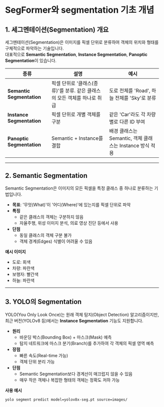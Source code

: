 # SegFormer와 segmentation 기초 개념

## 1. 세그멘테이션(Segmentation) 개요
세그멘테이션(Segmentation)은 이미지를 픽셀 단위로 분류하여 객체의 위치와 형태를 구체적으로 파악하는 기술입니다.  
대표적으로 **Semantic Segmentation**, **Instance Segmentation**, **Panoptic Segmentation**이 있습니다.

| 종류 | 설명 | 예시 |
|------|------|------|
| **Semantic Segmentation** | 픽셀 단위로 '클래스(종류)'를 분류. 같은 클래스의 모든 객체를 하나로 취급 | 도로 전체를 'Road', 하늘 전체를 'Sky'로 분류 |
| **Instance Segmentation** | 픽셀 단위로 개별 객체를 구분 | 같은 'Car'라도 각 차량별로 다른 ID 부여 |
| **Panoptic Segmentation** | Semantic + Instance를 결합 | 배경 클래스는 Semantic, 객체 클래스는 Instance 방식 적용 |

---

## 2. Semantic Segmentation
Semantic Segmentation은 이미지의 모든 픽셀을 특정 클래스 중 하나로 분류하는 기법입니다.

- **목표**: '무엇(What)'이 '어디(Where)'에 있는지를 픽셀 단위로 파악
- **특징**
  - 같은 클래스의 객체는 구분하지 않음
  - 자율주행, 위성 이미지 분석, 의료 영상 진단 등에서 사용
- **단점**
  - 동일 클래스의 객체 구분 불가
  - 객체 경계(Edges) 식별이 어려울 수 있음

**예시 이미지**  
- 도로: 회색  
- 차량: 파란색  
- 보행자: 빨간색  
- 하늘: 파란색

---

## 3. YOLO의 Segmentation
YOLO(You Only Look Once)는 원래 객체 탐지(Object Detection) 알고리즘이지만, 최근 버전(YOLOv8 등)에서는 **Instance Segmentation** 기능도 지원합니다.

- **원리**
  - 바운딩 박스(Bounding Box) + 마스크(Mask) 예측
  - 탐지 네트워크에 마스크 분기(Branch)를 추가하여 각 객체의 픽셀 영역 예측
- **장점**
  - 빠른 속도(Real-time 가능)
  - 객체 단위 분리 가능
- **단점**
  - Semantic Segmentation보다 경계선이 매끄럽지 않을 수 있음
  - 매우 작은 객체나 복잡한 형태의 객체는 정확도 저하 가능

**사용 예시**
```bash
yolo segment predict model=yolov8x-seg.pt source=images/

